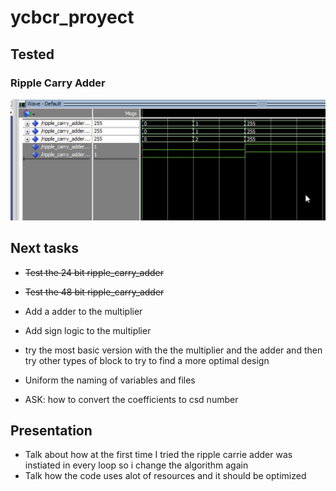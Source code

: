 # ycbcr_proyect

## Tested

### Ripple Carry Adder

![Alt text](docs/images/ripple_carry_adder_tb.png)

## Next tasks

-   ~~Test the 24 bit ripple_carry_adder~~
-   ~~Test the 48 bit ripple_carry_adder~~
-   Add a adder to the multiplier
-   Add sign logic to the multiplier
-   try the most basic version with the the multiplier and the adder and then try other types of block to try to find a more optimal design
-   Uniform the naming of variables and files

-   ASK: how to convert the coefficients to csd number

## Presentation

-   Talk about how at the first time I tried the ripple carrie adder was instiated in every loop so i change the algorithm again
-   Talk how the code uses alot of resources and it should be optimized
